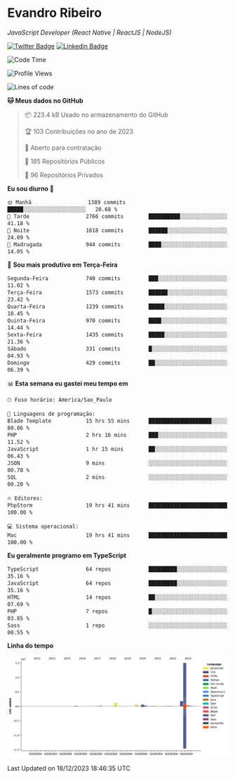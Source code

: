 # Evandro **Ribeiro**

*JavaScript Developer (React Native | ReactJS | NodeJS)*

[![Twitter Badge](https://img.shields.io/badge/-@ribeiroevandro-201B2D?style=flat-square&labelColor=201B2D&logo=twitter&logoColor=white&link=https://twitter.com/ribeiroevandro)](https://twitter.com/ribeiroevandro) 
[![Linkedin Badge](https://img.shields.io/badge/-Evandro%20Ribeiro-201B2D?style=flat-square&logo=Linkedin&logoColor=white&link=https://www.linkedin.com/in/ribeiroevandro)](https://www.linkedin.com/in/ribeiroevandro) 


<!--START_SECTION:waka-->
![Code Time](http://img.shields.io/badge/Code%20Time-3%2C592%20hrs%2054%20mins-blue)

![Profile Views](http://img.shields.io/badge/Visualizac%C3%B5es%20do%20perfil-0-blue)

![Lines of code](https://img.shields.io/badge/Desde%20o%20Hello%20World%20eu%20escrevi-20.4%20million%20linhas%20de%20c%C3%B3digo-blue)

**🐱 Meus dados no GitHub** 

> 📦 223.4 kB Usado no armazenamento do GitHub 
 > 
> 🏆 103 Contribuições no ano de 2023
 > 
> 💼 Aberto para contratação
 > 
> 📜 185 Repositórios Públicos 
 > 
> 🔑 96 Repositórios Privados 
 > 
**Eu sou diurno 🐤** 

```text
🌞 Manhã                  1389 commits        █████░░░░░░░░░░░░░░░░░░░░   20.68 % 
🌆 Tarde                  2766 commits        ██████████░░░░░░░░░░░░░░░   41.18 % 
🌃 Noite                  1618 commits        ██████░░░░░░░░░░░░░░░░░░░   24.09 % 
🌙 Madrugada              944 commits         ████░░░░░░░░░░░░░░░░░░░░░   14.05 % 
```
📅 **Sou mais produtivo em Terça-Feira** 

```text
Segunda-Feira            740 commits         ███░░░░░░░░░░░░░░░░░░░░░░   11.02 % 
Terça-Feira              1573 commits        ██████░░░░░░░░░░░░░░░░░░░   23.42 % 
Quarta-Feira             1239 commits        █████░░░░░░░░░░░░░░░░░░░░   18.45 % 
Quinta-Feira             970 commits         ████░░░░░░░░░░░░░░░░░░░░░   14.44 % 
Sexta-Feira              1435 commits        █████░░░░░░░░░░░░░░░░░░░░   21.36 % 
Sábado                   331 commits         █░░░░░░░░░░░░░░░░░░░░░░░░   04.93 % 
Domingo                  429 commits         ██░░░░░░░░░░░░░░░░░░░░░░░   06.39 % 
```


📊 **Esta semana eu gastei meu tempo em** 

```text
🕑︎ Fuso horário: America/Sao_Paulo

💬 Linguagens de programação: 
Blade Template           15 hrs 55 mins      ████████████████████░░░░░   80.86 % 
PHP                      2 hrs 16 mins       ███░░░░░░░░░░░░░░░░░░░░░░   11.52 % 
JavaScript               1 hr 15 mins        ██░░░░░░░░░░░░░░░░░░░░░░░   06.43 % 
JSON                     9 mins              ░░░░░░░░░░░░░░░░░░░░░░░░░   00.78 % 
SQL                      2 mins              ░░░░░░░░░░░░░░░░░░░░░░░░░   00.20 % 

🔥 Editores: 
PhpStorm                 19 hrs 41 mins      █████████████████████████   100.00 % 

💻 Sistema operacional: 
Mac                      19 hrs 41 mins      █████████████████████████   100.00 % 
```

**Eu geralmente programo em TypeScript** 

```text
TypeScript               64 repos            █████████░░░░░░░░░░░░░░░░   35.16 % 
JavaScript               64 repos            █████████░░░░░░░░░░░░░░░░   35.16 % 
HTML                     14 repos            ██░░░░░░░░░░░░░░░░░░░░░░░   07.69 % 
PHP                      7 repos             █░░░░░░░░░░░░░░░░░░░░░░░░   03.85 % 
Sass                     1 repo              ░░░░░░░░░░░░░░░░░░░░░░░░░   00.55 % 
```



**Linha do tempo**

![Lines of Code chart](https://raw.githubusercontent.com/ribeiroevandro/ribeiroevandro/main/assets/bar_graph.png)


 Last Updated on 18/12/2023 18:46:35 UTC
<!--END_SECTION:waka-->
